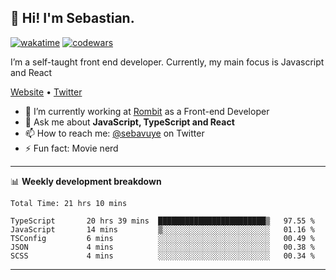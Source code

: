 ## 👋 Hi! I'm Sebastian.

[![wakatime](https://wakatime.com/badge/user/df0036c6-328a-4a39-be9b-e49417ed22a1.svg)](https://wakatime.com/@df0036c6-328a-4a39-be9b-e49417ed22a1)
[![codewars](https://www.codewars.com/users/sebavuye/badges/small)](https://www.codewars.com/users/sebavuye)

I’m a self-taught front end developer. Currently, my main focus is Javascript and React

[Website](https://sebastianvuye.be) • [Twitter](https://twitter.com/sebavuye)

- 🔭 I’m currently working at [Rombit](https://rombit.com/) as a Front-end Developer
- 💬 Ask me about **JavaScript, TypeScript and React**
- 📫 How to reach me: [@sebavuye](https://twitter.com/sebavuye) on Twitter
- ⚡ Fun fact: Movie nerd

-------

📊 **Weekly development breakdown**

<!--START_SECTION:waka-->

```text
Total Time: 21 hrs 10 mins

TypeScript       20 hrs 39 mins  ████████████████████████▒   97.55 %
JavaScript       14 mins         ▒░░░░░░░░░░░░░░░░░░░░░░░░   01.16 %
TSConfig         6 mins          ░░░░░░░░░░░░░░░░░░░░░░░░░   00.49 %
JSON             4 mins          ░░░░░░░░░░░░░░░░░░░░░░░░░   00.38 %
SCSS             4 mins          ░░░░░░░░░░░░░░░░░░░░░░░░░   00.34 %
```

<!--END_SECTION:waka-->
-------
